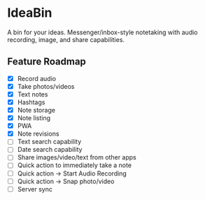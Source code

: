 # IdeaBin
A bin for your ideas. Messenger/inbox-style notetaking with audio recording, image, and share capabilities.

## Feature Roadmap
- [x] Record audio
- [x] Take photos/videos
- [x] Text notes
- [x] Hashtags
- [x] Note storage
- [x] Note listing
- [x] PWA
- [x] Note revisions
- [ ] Text search capability
- [ ] Date search capability
- [ ] Share images/video/text from other apps
- [ ] Quick action to immediately take a note
- [ ] Quick action -> Start Audio Recording
- [ ] Quick action -> Snap photo/video
- [ ] Server sync
